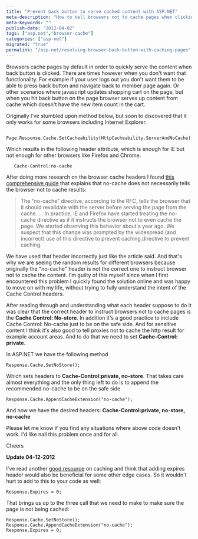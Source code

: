 ```yaml
---
title: "Prevent back button to serve cached content with ASP.NET"
meta-description: "How to tell browsers not to cache pages when clicking back button."
meta-keywords: ""
publish-date: "2012-04-02"
tags: ["asp.net","browser-cache"]
categories: ["asp-net"]
migrated: "true"
permalink: "/asp-net/resolving-browser-back-button-with-caching-pages"
---
```

Browsers cache pages by default in order to quickly serve the content when back button is clicked. There are times however when you don't want that functionality. For example if your user logs out you don't want them to be able to press back button and navigate back to member page again. Or other scenarios where javascript updates shopping cart on the page, but when you hit back button on the page browser serves up content from cache which doesn't have the new item count in the cart.

Originally I've stumbled upon method below, but soon to discovered that it only works for some browsers including Internet Explorer.

       Page.Response.Cache.SetCacheability(HttpCacheability.ServerAndNoCache);

Which results in the following header attribute, which is enough for IE but not enough for other browsers like Firefox and Chrome.

       Cache-Control:no-cache

After doing more research on the browser cache headers I found [this comprehensive guide][1] that explains that no-cache does not necessarily tells the browser not to cache results:

> The “no-cache” directive, according to
> the RFC, tells the browser that it
> should revalidate with the server
> before serving the page from the
> cache. ...  In practice, IE and
> Firefox have started treating the
> no-cache directive as if it instructs
> the browser not to even cache the
> page. We started observing this
> behavior about a year ago. We suspect
> that this change was prompted by the
> widespread (and incorrect) use of this
> directive to prevent caching.directive to prevent caching.

We have used that header incorrectly just like the article said. And that's why we are seeing the random results for different browsers because originally the "no-cache" header is not the correct one to instruct browser not to cache the content. I'm guilty of this myself since when I first encountered this problem I quickly found the solution online and was happy to move on with my life, without trying to fully understand the intent of the Cache Control headers. 

After reading through and understanding what each header suppose to do it was clear that the correct header to instruct browsers not to cache pages is the **Cache Control: No-store**. In addition it's a good practice to include Cache Control: No-cache just to be on the safe side. And for sensitive content I think it's also good to tell proxies not to cache the http result for example account areas. And to do that we need to set **Cache-Control: private**. 

In ASP.NET we have the following method

    Response.Cache.SetNoStore();

Which sets headers to **Cache-Control:private, no-store**. That takes care almost everything and the only thing left to do is to append the recommended no-cache to be on the safe side

    Response.Cache.AppendCacheExtension("no-cache");

And now we have the desired headers: **Cache-Control:private, no-store, no-cache**

Please let me know if you find any situations where above code doesn't work. I'd like nail this problem once and for all.

Cheers

**Update 04-12-2012**

I've read another [good resource][2] on caching and think that adding expires header would also be beneficial for some other edge cases. So it wouldn't hurt to add to this to your code as well:

    Response.Expires = 0;

That brings us up to the three call that we need to make to make sure the page is not being cached:

    Response.Cache.SetNoStore();
    Response.Cache.AppendCacheExtension("no-cache");
    Response.Expires = 0;


  [1]: http://palpapers.plynt.com/issues/2008Jul/cache-control-attributes/
  [2]: http://www.mnot.net/cache_docs/